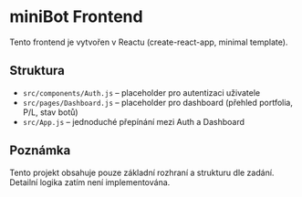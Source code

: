 # miniBot Frontend

Tento frontend je vytvořen v Reactu (create-react-app, minimal template).

## Struktura

- `src/components/Auth.js` – placeholder pro autentizaci uživatele
- `src/pages/Dashboard.js` – placeholder pro dashboard (přehled portfolia, P/L, stav botů)
- `src/App.js` – jednoduché přepínání mezi Auth a Dashboard

## Poznámka

Tento projekt obsahuje pouze základní rozhraní a strukturu dle zadání. Detailní logika zatím není implementována.